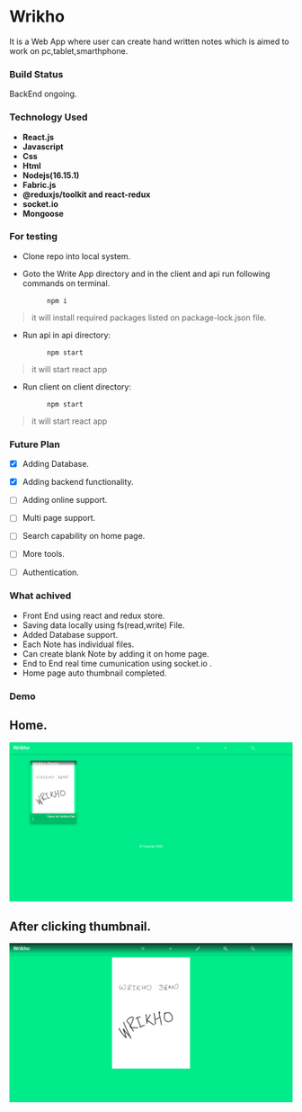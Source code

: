 # Wrikho

It is a Web App where user can create hand written notes which is aimed to work on pc,tablet,smarthphone.

### Build Status

BackEnd ongoing.

### Technology Used

* **React.js**  
* **Javascript**  
* **Css**  
* **Html**  
* **Nodejs(16.15.1)**
* **Fabric.js**
* **@reduxjs/toolkit and react-redux**
* **socket.io**
* **Mongoose**

### For testing

* Clone repo into local system.  
* Goto the Write App directory and in the client and api run  following commands on terminal.  

            npm i           
> it will install required packages listed on package-lock.json file.  

* Run api in api directory:

            npm start       
> it will start react app

* Run client on client directory:

            npm start       
> it will start react app

### Future Plan

- [x] Adding Database.
- [x] Adding backend functionality.
- [ ] Adding online support.
- [ ] Multi page support.
- [ ] Search capability on home page.
- [ ] More tools.
- [ ] Authentication.


### What achived

* Front End using react and redux store.
* Saving data locally using fs(read,write) File.
* Added Database support.
* Each Note has individual files.
* Can create blank Note by adding it on home page.
* End to End real time cumunication using socket.io .
* Home page auto thumbnail completed.


### Demo

## Home.
![Home Page](https://github.com/baghelshivam/Wrikho/blob/master/ReadmeAssets/Home.png)

## After clicking thumbnail.
![Writing Interface](https://github.com/baghelshivam/Wrikho/blob/master/ReadmeAssets/NotePad.png)
